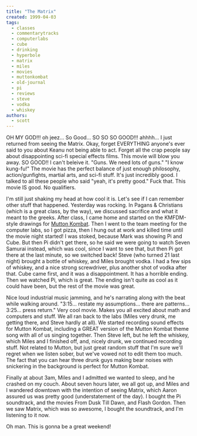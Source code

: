```yaml
---
title: "The Matrix"
created: 1999-04-03
tags:
  - classes
  - commentarytracks
  - computerlabs
  - cube
  - drinking
  - hyperbole
  - matrix
  - miles
  - movies
  - muttonkombat
  - old-journal
  - pi
  - reviews
  - steve
  - vodka
  - whiskey
authors:
  - scott
---
```


OH MY GOD!!! oh jeez... So Good... SO SO SO GOOD!!! ahhhh... I just returned from seeing the Matrix. Okay, forget EVERYTHING anyone's ever said to you about Keanu not being able to act. Forget all the crap people say about disappointing sci-fi special effects films. This movie will blow you away. SO GOOD!! I can't beleive it. "Guns. We need lots of guns." "I know kung-fu!" The movie has the perfect balance of just enough philosophy, action/gunfights, martial arts, and sci-fi stuff. It's just incredibly good. I talked to all these people who said "yeah, it's pretty good." Fuck that. This movie IS good. No qualifiers.

I'm still just shaking my head at how cool it is. Let's see if I can remember other stuff that happened. Yesterday was rocking. In Pagans & Christians (which is a great class, by the way), we discussed sacrifice and what it meant to the greeks. After class, I came home and started on the KMFDM-style drawings for [Mutton Kombat](http://spaceninja.local/downloads/mk/). Then I went to the team meeting for the computer labs, so I got pizza, then I hung out at work and killed time until the movie night started! I was stoked, because Mark was showing Pi and Cube. But then Pi didn't get there, so he said we were going to watch Seven Samurai instead, which was cool, since I want to see that, but then Pi got there at the last minute, so we switched back! Steve (who turned 21 last night) brought a bottle of whiskey, and Miles brought vodka. I had a few sips of whiskey, and a nice strong screwdriver, plus another shot of vodka after that. Cube came first, and it was a disappointment. It has a horrible ending. Then we watched Pi, which is great. The ending isn't quite as cool as it could have been, but the rest of the movie was great.

Nice loud industrial music jamming, and he's narrating along with the beat while walking around. "3:15... restate my assumptions... there are patterns... 3:25... press return." Very cool movie. Makes you all excited about math and computers and stuff. We all ran back to the labs (Miles very drunk, me getting there, and Steve hardly at all). We started recording sound effects for Mutton Kombat, including a GREAT version of the Mutton Kombat theme song with all of us singing together. Then Steve left, but he left the whiskey, which Miles and I finished off, and, nicely drunk, we continued recording stuff. Not related to Mutton, but just great random stuff that I'm sure we'll regret when we listen sober, but we've vowed not to edit them too much. The fact that you can hear three drunk guys making bear noises with snickering in the background is perfect for Mutton Kombat.

Finally at about 3am, Miles and I admitted we wanted to sleep, and he crashed on my couch. About seven hours later, we all got up, and Miles and I wandered downtown with the intention of seeing Matrix, which Aaron assured us was pretty good (understatement of the day). I bought the Pi soundtrack, and the movies From Dusk Till Dawn, and Flash Gordon. Then we saw Matrix, which was so awesome, I bought the soundtrack, and I'm listening to it now.

Oh man. This is gonna be a great weekend!

